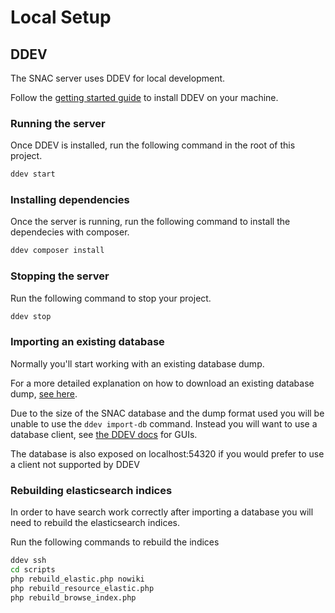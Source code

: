 # Local Setup

## DDEV

The SNAC server uses DDEV for local development.

Follow the [getting started guide](https://ddev.com/get-started/) to install DDEV on your machine.

### Running the server

Once DDEV is installed, run the following command in the root of this project.

```sh
ddev start
```

### Installing dependencies

Once the server is running, run the following command to install the dependecies with composer.

```sh
ddev composer install
```

### Stopping the server

Run the following command to stop your project.

```sh
ddev stop
```

### Importing an existing database

Normally you'll start working with an existing database dump.

For a more detailed explanation on how to download an existing database dump, [see here](./database.md).

Due to the size of the SNAC database and the dump format used you will be unable to use the `ddev import-db` command. Instead you will want to use a database client, see [the DDEV docs](https://ddev.readthedocs.io/en/stable/users/usage/database-management/#database-guis) for GUIs.

The database is also exposed on localhost:54320 if you would prefer to use a client not supported by DDEV

### Rebuilding elasticsearch indices

In order to have search work correctly after importing a database you will need to rebuild the elasticsearch indices.

Run the following commands to rebuild the indices
```sh
ddev ssh
cd scripts
php rebuild_elastic.php nowiki
php rebuild_resource_elastic.php
php rebuild_browse_index.php
```
